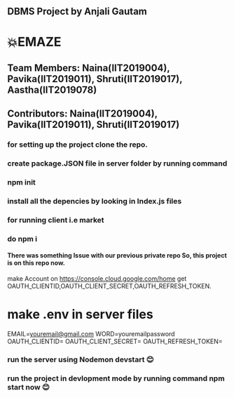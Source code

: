 ## DBMS Project by Anjali Gautam
# 💥EMAZE
## Team Members: Naina(IIT2019004), Pavika(IIT2019011), Shruti(IIT2019017), Aastha(IIT2019078)
## Contributors: Naina(IIT2019004), Pavika(IIT2019011), Shruti(IIT2019017)

### for setting up the project clone the repo.
### create package.JSON file in server folder by running command

### npm init

### install all the depencies by looking in Index.js files

### for running client i.e market 
### do npm i 


#### There was something Issue with our previous private repo So, this project is on this repo now.


make Account on https://console.cloud.google.com/home
get OAUTH_CLIENTID,OAUTH_CLIENT_SECRET,OAUTH_REFRESH_TOKEN.

# make .env in server files

EMAIL=youremail@gmail.com
WORD=youremailpassword
OAUTH_CLIENTID=
OAUTH_CLIENT_SECRET=
OAUTH_REFRESH_TOKEN=

### run the server using Nodemon devstart 😊
### run the project in devlopment mode by running command npm start now 😊
